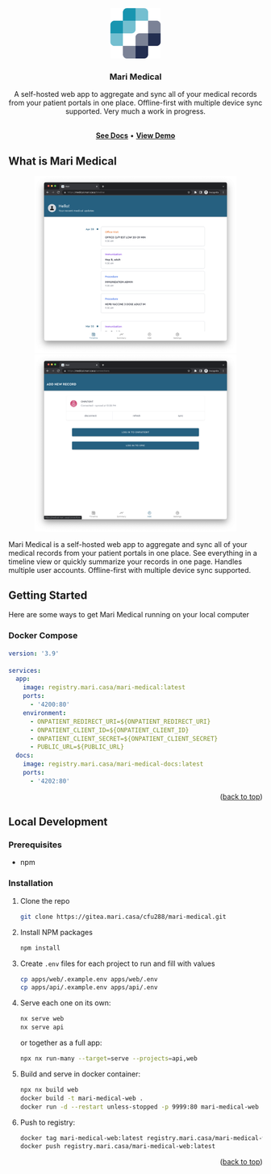 <a name="readme-top"></a>

<div align="center">
  <img src="./images/logo.png" width="100" height="100" />
  <h3 align="center">Mari Medical</h3>

  <p align="center">
    A self-hosted web app to aggregate and sync all of your medical records from your patient portals in one place. Offline-first with multiple device sync supported. Very much a work in progress.
  </p>
  <p align="center">
    <br />
    <a href="https://docs.mari.casa/"><strong>See Docs</strong></a>
    <span> • </span>
    <a href="https://medical.mari.casa/"><strong>View Demo</strong></a>
  </p>
</div>

## What is Mari Medical

<p align="center">
  <img src="./images/timeline.png" width="400" />
  <img src="./images/connections.png" width="400" />
</p>

Mari Medical is a self-hosted web app to aggregate and sync all of your medical records from your patient portals in one place. See everything in a timeline view or quickly summarize your records in one page. Handles multiple user accounts. Offline-first with multiple device sync supported.

## Getting Started

Here are some ways to get Mari Medical running on your local computer

### Docker Compose

```yaml
version: '3.9'

services:
  app:
    image: registry.mari.casa/mari-medical:latest
    ports:
      - '4200:80'
    environment:
      - ONPATIENT_REDIRECT_URI=${ONPATIENT_REDIRECT_URI}
      - ONPATIENT_CLIENT_ID=${ONPATIENT_CLIENT_ID}
      - ONPATIENT_CLIENT_SECRET=${ONPATIENT_CLIENT_SECRET}
      - PUBLIC_URL=${PUBLIC_URL}
  docs:
    image: registry.mari.casa/mari-medical-docs:latest
    ports:
      - '4202:80'
```

<p align="right">(<a href="#readme-top">back to top</a>)</p>

## Local Development

### Prerequisites

- npm

### Installation

1. Clone the repo
   ```sh
   git clone https://gitea.mari.casa/cfu288/mari-medical.git
   ```
2. Install NPM packages

   ```sh
   npm install
   ```

3. Create `.env` files for each project to run and fill with values

   ```sh
   cp apps/web/.example.env apps/web/.env
   cp apps/api/.example.env apps/api/.env
   ```

4. Serve each one on its own:

   ```bash
   nx serve web
   nx serve api
   ```

   or together as a full app:

   ```bash
   npx nx run-many --target=serve --projects=api,web
   ```

5. Build and serve in docker container:

   ```bash
   npx nx build web
   docker build -t mari-medical-web .
   docker run -d --restart unless-stopped -p 9999:80 mari-medical-web
   ```

6. Push to registry:

   ```bash
   docker tag mari-medical-web:latest registry.mari.casa/mari-medical-web:latest
   docker push registry.mari.casa/mari-medical-web:latest
   ```

<p align="right">(<a href="#readme-top">back to top</a>)</p>
